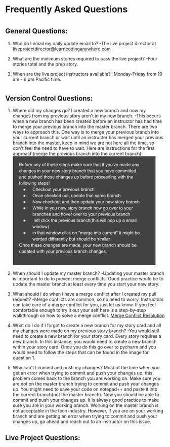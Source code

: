 # Frequently Asked Questions
# 
# 
## General Questions:

1.  Who do I email my daily update email to? 
-The live project director at liveprojectdirector@learncodinganywhere.com

2. What are the minimum stories required to pass the live project?
-Four stories total and the prep story.

3. When are the live project instructors available?
-Monday-Friday from 10 am - 6 pm Pacific time. 
# 
## Version Control Questions:

1. Where did my changes go? I created a new branch and now my changes from my previous story aren't in my new branch.
-This occurs when a new branch has been created before an instructor has had time to merge your previous branch into the master branch. There are two ways to approach this. One way is to merge your previous branch into your current branch or wait until an instructor has merged your previous branch into the master, keep in mind we are not here all the time, so don't feel the need to have to wait. Here are instructions for the first approach(merge the previous branch into the current branch):
![Mergeintoprevious.png](/.attachments/Mergeintoprevious-fc4f547f-5c73-4e0c-beeb-c6a18d8a1550.png)

2. When should I update my master branch?
  -Updating your master branch is important to do to prevent merge conflicts. Good practice would be to update the master branch at least every time you start your new story. 
3. What should I do when I have a merge conflict after I created my pull request?
 -Merge conflicts are common, so no need to worry. Instructors can take care of a merge conflict for you, just let us know. If you feel comfortable enough to try it out your self here is a step-by-step walkthrough on how to solve a merge conflict. 
[Merge Conflict Resolution](https://docs.google.com/document/d/1sm7MpKOSeVj1jdmvpVM80Hv1g7iqqqu8EFQT2nRFF1o/edit?usp=sharing)
4. What do I do if I forgot to create a new branch for my story card and all my changes were made on my previous story branch? 
-You would still need to create a new branch for your story card. Every story requires a new branch. In this instance, you would need to create a new branch within your story card. Once you do this go over to pycharm and you would need to follow the steps that can be found in the image for question 1. 
5. Why can't I commit and push my changes?
Most of the time when you get an error when trying to commit and push your changes up, this problem comes back to the branch you are working on. Make sure you are not on the master branch trying to commit and push your changes up. You might need to save your code on notepad++ and paste it into the correct branch(not the master branch). Now you should be able to commit and push your changes up. It is always good practice to make sure you are in your working branch. Working on the master branch is not acceptable in the tech industry. However, if you are on your working branch and are getting an error when trying to commit and push your changes up, go ahead and reach out to an instructor on this issue. 

## Live Project Questions:









